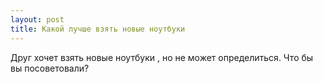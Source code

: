 ```yaml
---
layout: post 
title: Какой лучше взять новые ноутбуки 
--- 
```

Друг хочет взять новые ноутбуки , но не может определиться. Что бы вы посоветовали?
